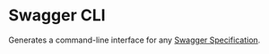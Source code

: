# Swagger CLI

Generates a command-line interface for any 
[Swagger Specification](https://github.com/wordnik/swagger-spec/blob/master/versions/1.2.md).
